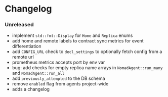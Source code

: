 # Changelog

### Unreleased

- implement `std::fmt::Display` for `Home` and `Replica` enums
- add home and remote labels to contract sync metrics for event differentiation
- add `CONFIG_URL` check to `decl_settings` to optionally fetch config from a remote url
- prometheus metrics accepts port by env var
- bug: add checks for empty replica name arrays in `NomadAgent::run_many` and
  `NomadAgent::run_all`
- add `previously_attempted` to the DB schema
- remove `enabled` flag from agents project-wide
- adds a changelog
